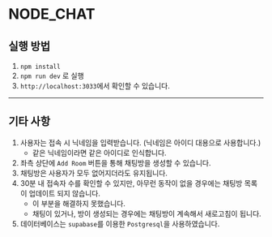 # NODE_CHAT

## 실행 방법

1. `npm install`
2. `npm run dev` 로 실행
3. `http://localhost:3033`에서 확인할 수 있습니다.

---

## 기타 사항

1. 사용자는 접속 시 닉네임을 입력받습니다. (닉네임은 아이디 대용으로 사용합니다.)
   - 같은 닉네임이라면 같은 아이디로 인식합니다.
2. 좌측 상단에 `Add Room` 버튼을 통해 채팅방을 생성할 수 있습니다.
3. 채팅방은 사용자가 모두 없어지더라도 유지됩니다.
4. 30분 내 접속자 수를 확인할 수 있지만, 아무런 동작이 없을 경우에는 채팅방 목록이 업데이트 되지 않습니다.
   - 이 부분을 해결하지 못했습니다.
   - 채팅이 있거나, 방이 생성되는 경우에는 채팅방이 계속해서 새로고침이 됩니다.
5. 데이터베이스는 `supabase`를 이용한 `Postgresql`을 사용하였습니다.
